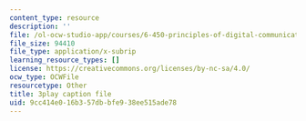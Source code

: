 ```yaml
---
content_type: resource
description: ''
file: /ol-ocw-studio-app/courses/6-450-principles-of-digital-communications-i-fall-2006/9cc414e016b357dbbfe938ee515ade78_QstZW4N4SX8.vtt
file_size: 94410
file_type: application/x-subrip
learning_resource_types: []
license: https://creativecommons.org/licenses/by-nc-sa/4.0/
ocw_type: OCWFile
resourcetype: Other
title: 3play caption file
uid: 9cc414e0-16b3-57db-bfe9-38ee515ade78
---
```

